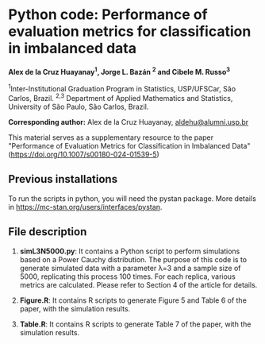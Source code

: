 # Python code: Performance of evaluation metrics for classification in imbalanced data

**Alex de la Cruz Huayanay<sup>1</sup>, Jorge L. Bazán <sup>2</sup> and Cibele M. Russo<sup>3</sup>**

<sup>1</sup>Inter-Institutional Graduation Program in Statistics, USP/UFSCar,
São Carlos, Brazil.
<sup>2,3</sup> Department of Applied Mathematics and Statistics, University of São
Paulo, São Carlos, Brazil.

**Corresponding author:** Alex de la Cruz Huayanay, aldehu@alumni.usp.br

This material serves as a supplementary resource to the paper "Performance of Evaluation Metrics for Classification in Imbalanced Data" (https://doi.org/10.1007/s00180-024-01539-5)

## Previous installations
To run the scripts in python, you will need the pystan package. More details in https://mc-stan.org/users/interfaces/pystan.

## File description

1. **simL3N5000.py**:
It contains a Python script to perform simulations based on a Power Cauchy distribution. The purpose of this code is to generate simulated data with a parameter λ=3 and a sample size of 5000, replicating this process 100 times. For each replica, various metrics are calculated. Please refer to Section 4 of the article for details.

2. **Figure.R**: It contains R scripts to generate Figure 5 and Table 6 of the paper, with the simulation results.
   
4. **Table.R**: It contains R scripts to generate Table 7 of the paper, with the simulation results.

